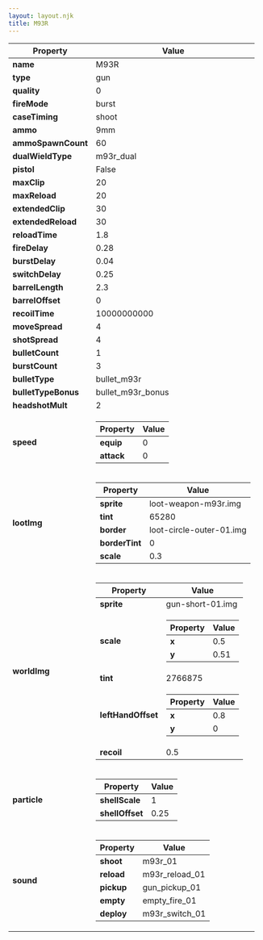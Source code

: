```yaml
---
layout: layout.njk
title: M93R
---
```


<table><thead><tr><th>Property</th><th>Value</th></tr></thead><tbody><tr><td><b>name</b></td><td>M93R</td></tr><tr><td><b>type</b></td><td>gun</td></tr><tr><td><b>quality</b></td><td>0</td></tr><tr><td><b>fireMode</b></td><td>burst</td></tr><tr><td><b>caseTiming</b></td><td>shoot</td></tr><tr><td><b>ammo</b></td><td>9mm</td></tr><tr><td><b>ammoSpawnCount</b></td><td>60</td></tr><tr><td><b>dualWieldType</b></td><td>m93r_dual</td></tr><tr><td><b>pistol</b></td><td>False</td></tr><tr><td><b>maxClip</b></td><td>20</td></tr><tr><td><b>maxReload</b></td><td>20</td></tr><tr><td><b>extendedClip</b></td><td>30</td></tr><tr><td><b>extendedReload</b></td><td>30</td></tr><tr><td><b>reloadTime</b></td><td>1.8</td></tr><tr><td><b>fireDelay</b></td><td>0.28</td></tr><tr><td><b>burstDelay</b></td><td>0.04</td></tr><tr><td><b>switchDelay</b></td><td>0.25</td></tr><tr><td><b>barrelLength</b></td><td>2.3</td></tr><tr><td><b>barrelOffset</b></td><td>0</td></tr><tr><td><b>recoilTime</b></td><td>10000000000</td></tr><tr><td><b>moveSpread</b></td><td>4</td></tr><tr><td><b>shotSpread</b></td><td>4</td></tr><tr><td><b>bulletCount</b></td><td>1</td></tr><tr><td><b>burstCount</b></td><td>3</td></tr><tr><td><b>bulletType</b></td><td>bullet_m93r</td></tr><tr><td><b>bulletTypeBonus</b></td><td>bullet_m93r_bonus</td></tr><tr><td><b>headshotMult</b></td><td>2</td></tr><tr><td><b>speed</b></td><td><table><thead><tr><th>Property</th><th>Value</th></tr></thead><tbody><tr><td><b>equip</b></td><td>0</td></tr><tr><td><b>attack</b></td><td>0</td></tr></tbody></table></td></tr><tr><td><b>lootImg</b></td><td><table><thead><tr><th>Property</th><th>Value</th></tr></thead><tbody><tr><td><b>sprite</b></td><td>loot-weapon-m93r.img</td></tr><tr><td><b>tint</b></td><td>65280</td></tr><tr><td><b>border</b></td><td>loot-circle-outer-01.img</td></tr><tr><td><b>borderTint</b></td><td>0</td></tr><tr><td><b>scale</b></td><td>0.3</td></tr></tbody></table></td></tr><tr><td><b>worldImg</b></td><td><table><thead><tr><th>Property</th><th>Value</th></tr></thead><tbody><tr><td><b>sprite</b></td><td>gun-short-01.img</td></tr><tr><td><b>scale</b></td><td><table><thead><tr><th>Property</th><th>Value</th></tr></thead><tbody><tr><td><b>x</b></td><td>0.5</td></tr><tr><td><b>y</b></td><td>0.51</td></tr></tbody></table></td></tr><tr><td><b>tint</b></td><td>2766875</td></tr><tr><td><b>leftHandOffset</b></td><td><table><thead><tr><th>Property</th><th>Value</th></tr></thead><tbody><tr><td><b>x</b></td><td>0.8</td></tr><tr><td><b>y</b></td><td>0</td></tr></tbody></table></td></tr><tr><td><b>recoil</b></td><td>0.5</td></tr></tbody></table></td></tr><tr><td><b>particle</b></td><td><table><thead><tr><th>Property</th><th>Value</th></tr></thead><tbody><tr><td><b>shellScale</b></td><td>1</td></tr><tr><td><b>shellOffset</b></td><td>0.25</td></tr></tbody></table></td></tr><tr><td><b>sound</b></td><td><table><thead><tr><th>Property</th><th>Value</th></tr></thead><tbody><tr><td><b>shoot</b></td><td>m93r_01</td></tr><tr><td><b>reload</b></td><td>m93r_reload_01</td></tr><tr><td><b>pickup</b></td><td>gun_pickup_01</td></tr><tr><td><b>empty</b></td><td>empty_fire_01</td></tr><tr><td><b>deploy</b></td><td>m93r_switch_01</td></tr></tbody></table></td></tr></tbody></table>
